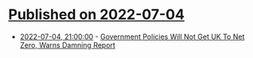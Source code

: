 # [Published on 2022-07-04](index.md)

* [2022-07-04, 21:00:00](https://yro.slashdot.org/story/22/07/04/1837209/government-policies-will-not-get-uk-to-net-zero-warns-damning-report?utm_source=rss1.0mainlinkanon&utm_medium=feed) - [Government Policies Will Not Get UK To Net Zero, Warns Damning Report](https://yro.slashdot.org/story/22/07/04/1837209/government-policies-will-not-get-uk-to-net-zero-warns-damning-report?utm_source=rss1.0mainlinkanon&utm_medium=feed)
